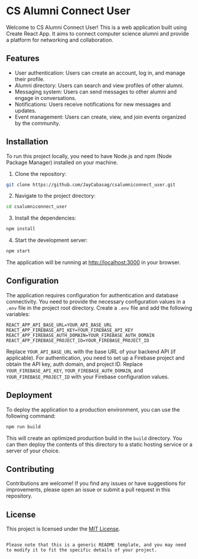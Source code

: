# CS Alumni Connect User

Welcome to CS Alumni Connect User! This is a web application built using Create React App. It aims to connect computer science alumni and provide a platform for networking and collaboration.

## Features

- User authentication: Users can create an account, log in, and manage their profile.
- Alumni directory: Users can search and view profiles of other alumni.
- Messaging system: Users can send messages to other alumni and engage in conversations.
- Notifications: Users receive notifications for new messages and updates.
- Event management: Users can create, view, and join events organized by the community.

## Installation

To run this project locally, you need to have Node.js and npm (Node Package Manager) installed on your machine.

1. Clone the repository:

```bash
git clone https://github.com/JayCabasag/csalumniconnect_user.git
```

2. Navigate to the project directory:

```bash
cd csalumniconnect_user
```

3. Install the dependencies:

```bash
npm install
```

4. Start the development server:

```bash
npm start
```

The application will be running at [http://localhost:3000](http://localhost:3000) in your browser.

## Configuration

The application requires configuration for authentication and database connectivity. You need to provide the necessary configuration values in a `.env` file in the project root directory. Create a `.env` file and add the following variables:

```
REACT_APP_API_BASE_URL=YOUR_API_BASE_URL
REACT_APP_FIREBASE_API_KEY=YOUR_FIREBASE_API_KEY
REACT_APP_FIREBASE_AUTH_DOMAIN=YOUR_FIREBASE_AUTH_DOMAIN
REACT_APP_FIREBASE_PROJECT_ID=YOUR_FIREBASE_PROJECT_ID
```

Replace `YOUR_API_BASE_URL` with the base URL of your backend API (if applicable). For authentication, you need to set up a Firebase project and obtain the API key, auth domain, and project ID. Replace `YOUR_FIREBASE_API_KEY`, `YOUR_FIREBASE_AUTH_DOMAIN`, and `YOUR_FIREBASE_PROJECT_ID` with your Firebase configuration values.

## Deployment

To deploy the application to a production environment, you can use the following command:

```bash
npm run build
```

This will create an optimized production build in the `build` directory. You can then deploy the contents of this directory to a static hosting service or a server of your choice.

## Contributing

Contributions are welcome! If you find any issues or have suggestions for improvements, please open an issue or submit a pull request in this repository.

## License

This project is licensed under the [MIT License](LICENSE).

```

Please note that this is a generic README template, and you may need to modify it to fit the specific details of your project.
